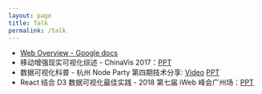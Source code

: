 ```yaml
---
layout: page
title: Talk
permalink: /talk
---
```


- [Web Overview - Google docs](https://docs.google.com/presentation/d/1pVunREFCr2xzLvjYueK1nvGSQRO4_BXDMhqLSy0x8zM/edit?usp=sharing)
- 移动增强现实可视化综述 - ChinaVis 2017：[PPT](https://geekppt.oss-cn-hongkong.aliyuncs.com/%E7%A7%BB%E5%8A%A8%E5%A2%9E%E5%BC%BA%E7%8E%B0%E5%AE%9E%E5%8F%AF%E8%A7%86%E5%8C%96%E7%BB%BC%E8%BF%B0.pdf)
- 数据可视化科普 - 杭州 Node Party 第四期技术分享: [Video](https://www.bilibili.com/video/av13568635/) [PPT](http://geekppt.oss-cn-hongkong.aliyuncs.com/%E6%95%B0%E6%8D%AE%E5%8F%AF%E8%A7%86%E5%8C%96%E7%A7%91%E6%99%AE.pdf)
- React 结合 D3 数据可视化最佳实践 - 2018 第七届 iWeb 峰会广州场：[PPT](http://geekppt.oss-cn-hongkong.aliyuncs.com/React%E7%BB%93%E5%90%88D3%E6%95%B0%E6%8D%AE%E5%8F%AF%E8%A7%86%E5%8C%96%E6%9C%80%E4%BD%B3%E5%AE%9E%E8%B7%B5.pdf)
